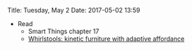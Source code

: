 Title: Tuesday, May 2
Date: 2017-05-02 13:59

- Read
	- Smart Things chapter 17
	- [Whirlstools: kinetic furniture with adaptive
		affordance](http://dl.acm.org/citation.cfm?doid=2559206.2581286)

